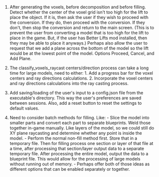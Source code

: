 1. After generating the voxels, before decomposition and before filling. Detect whether the center of the voxel grid isn't too high for the lift to place the object. If it is, then ask the user if they wish to proceed with the conversion. If they do, then proceed with the conversion. If they don't, then stop the conversion and return to the main screen. (This is to prevent the user from converting a model that is too high for the lift to place in the game. But, if the user has Better Lifts mod installed, then they may be able to place it anyways.) Perhaps also allow the user to request that we add a plane across the bottom of the model so the lift would be at the lowest point of the model. Options Proceed, Cancel, and Add Plane.

2. The classify_voxels_raycast centers/direction process can take a long time for large models, need to either:
        1. Add a progress bar for the voxel centers and ray directions calculations.
        2. Incorporate the voxel centers and ray directions calculations into the ray casting process.

3. Add saving/loading of the user's input to a config.json file from the executable's directory. This way the user's preferences are saved between sessions. Also, add a reset button to reset the settings to default values.

4. Need to consider batch methods for filling. Like:
        - Slice the model into smaller parts and convert each part to separate blueprints. Weld those together in-game manually. Like layers of the model, so we could still do XY plane raycasting and determine whether any point is inside the model.
        - Perform the normal non-fill method first. Store that in a temporary file. Then for filling process one section or layer of that file at a time, after processing that section/layer output data to a separate temporary file. After processing the entire model, output the data to a blueprint file. This would allow for the processing of large models without running out of memory.
        - Perhaps offer both of those ideas as different options that can be enabled separately or together. 
